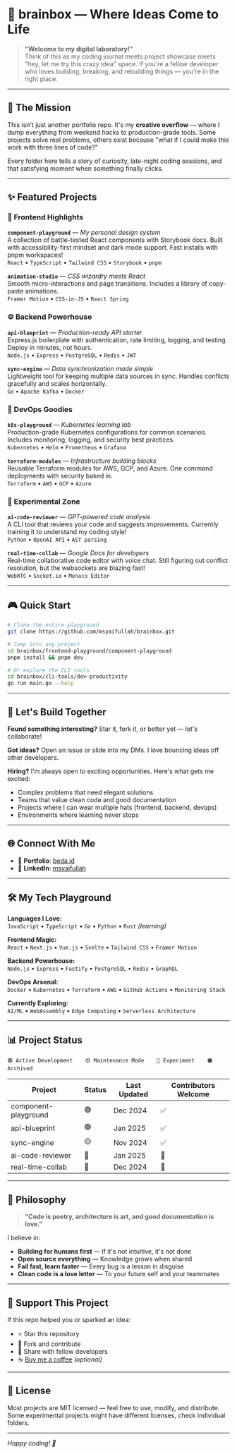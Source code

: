 # 🧠 brainbox — Where Ideas Come to Life

> **"Welcome to my digital laboratory!"**  
> Think of this as my coding journal meets project showcase meets "hey, let me try this crazy idea" space. If you're a fellow developer who loves building, breaking, and rebuilding things — you're in the right place.

---

## 🎯 The Mission

This isn't just another portfolio repo. It's my **creative overflow** — where I dump everything from weekend hacks to production-grade tools. Some projects solve real problems, others exist because "what if I could make this work with three lines of code?"

Every folder here tells a story of curiosity, late-night coding sessions, and that satisfying moment when something finally clicks.

---


## ✨ Featured Projects

### 🎨 Frontend Highlights

**`component-playground`** — *My personal design system*  
A collection of battle-tested React components with Storybook docs. Built with accessibility-first mindset and dark mode support. Fast installs with pnpm workspaces!  
`React` • `TypeScript` • `Tailwind CSS` • `Storybook` • `pnpm`

**`animation-studio`** — *CSS wizardry meets React*  
Smooth micro-interactions and page transitions. Includes a library of copy-paste animations.  
`Framer Motion` • `CSS-in-JS` • `React Spring`

### ⚙️ Backend Powerhouse

**`api-blueprint`** — *Production-ready API starter*  
Express.js boilerplate with authentication, rate limiting, logging, and testing. Deploy in minutes, not hours.  
`Node.js` • `Express` • `PostgreSQL` • `Redis` • `JWT`

**`sync-engine`** — *Data synchronization made simple*  
Lightweight tool for keeping multiple data sources in sync. Handles conflicts gracefully and scales horizontally.  
`Go` • `Apache Kafka` • `Docker`

### 🚀 DevOps Goodies

**`k8s-playground`** — *Kubernetes learning lab*  
Production-grade Kubernetes configurations for common scenarios. Includes monitoring, logging, and security best practices.  
`Kubernetes` • `Helm` • `Prometheus` • `Grafana`

**`terraform-modules`** — *Infrastructure building blocks*  
Reusable Terraform modules for AWS, GCP, and Azure. One command deployments with security baked in.  
`Terraform` • `AWS` • `GCP` • `Azure`

### 🧪 Experimental Zone

**`ai-code-reviewer`** — *GPT-powered code analysis*  
A CLI tool that reviews your code and suggests improvements. Currently training it to understand my coding style!  
`Python` • `OpenAI API` • `AST parsing`

**`real-time-collab`** — *Google Docs for developers*  
Real-time collaborative code editor with voice chat. Still figuring out conflict resolution, but the websockets are blazing fast!  
`WebRTC` • `Socket.io` • `Monaco Editor`

---

## 🎮 Quick Start

```bash
# Clone the entire playground
git clone https://github.com/msyaifullah/brainbox.git

# Jump into any project
cd brainbox/frontend-playground/component-playground
pnpm install && pnpm dev

# Or explore the CLI tools
cd brainbox/cli-tools/dev-productivity
go run main.go --help
```

---

## 🤝 Let's Build Together

**Found something interesting?** Star it, fork it, or better yet — let's collaborate!

**Got ideas?** Open an issue or slide into my DMs. I love bouncing ideas off other developers.

**Hiring?** I'm always open to exciting opportunities. Here's what gets me excited:
- Complex problems that need elegant solutions
- Teams that value clean code and good documentation
- Projects where I can wear multiple hats (frontend, backend, devops)
- Environments where learning never stops

---

## 🌐 Connect With Me

- 💼 **Portfolio**: [beda.id](https://beda.id)
- 💼 **LinkedIn**: [msyaifullah](https://linkedin.com/in/msyaifullah)

---

## 🛠️ My Tech Playground

**Languages I Love:**  
`JavaScript` • `TypeScript` • `Go` • `Python` • `Rust` *(learning)*

**Frontend Magic:**  
`React` • `Next.js` • `Vue.js` • `Svelte` • `Tailwind CSS` • `Framer Motion`

**Backend Powerhouse:**  
`Node.js` • `Express` • `Fastify` • `PostgreSQL` • `Redis` • `GraphQL`

**DevOps Arsenal:**  
`Docker` • `Kubernetes` • `Terraform` • `AWS` • `GitHub Actions` • `Monitoring Stack`

**Currently Exploring:**  
`AI/ML` • `WebAssembly` • `Edge Computing` • `Serverless Architecture`

---

## 📊 Project Status

```
🟢 Active Development    🟡 Maintenance Mode    🔵 Experiment    🟠 Archived
```

| Project              | Status | Last Updated | Contributors Welcome |
|----------------------|--------|--------------|----------------------|
| component-playground | 🟢     | Dec 2024     | ✅                    |
| api-blueprint        | 🟢     | Jan 2025     | ✅                    |
| sync-engine          | 🟡     | Nov 2024     | ✅                    |
| ai-code-reviewer     | 🔵     | Jan 2025     | 🤔                   |
| real-time-collab     | 🔵     | Dec 2024     | 🤔                   |

---

## 💭 Philosophy

> **"Code is poetry, architecture is art, and good documentation is love."**

I believe in:
- **Building for humans first** — If it's not intuitive, it's not done
- **Open source everything** — Knowledge grows when shared
- **Fail fast, learn faster** — Every bug is a lesson in disguise
- **Clean code is a love letter** — To your future self and your teammates

---

## 🚀 Support This Project

If this repo helped you or sparked an idea:
- ⭐ Star this repository
- 🍴 Fork and contribute
- 💬 Share with fellow developers
- ☕ [Buy me a coffee](https://buymeacoffee.com/yourhandle) *(optional)*

---

## 📄 License

Most projects are MIT licensed — feel free to use, modify, and distribute. Some experimental projects might have different licenses, check individual folders.

---

*Happy coding! 🚀*
